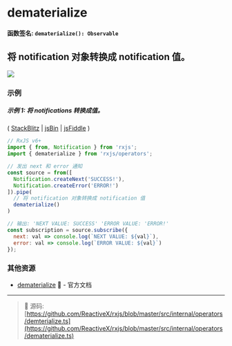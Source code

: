 # dematerialize

#### 函数签名: `dematerialize(): Observable`

## 将 notification 对象转换成 notification 值。

<div class="ua-ad"><a href="https://ultimatecourses.com/courses/rxjs"><img src="https://ultimatecourses.com/assets/img/banners/rxjs-banner-desktop.svg"></a></div>

### 示例

##### 示例 1: 将 notifications 转换成值。

(
[StackBlitz](https://stackblitz.com/edit/typescript-bxdwbg?file=index.ts&devtoolsheight=100)
| [jsBin](http://jsbin.com/vafedocibi/1/edit?js,console) |
[jsFiddle](https://jsfiddle.net/btroncone/jw08mouy/) )

```js
// RxJS v6+
import { from, Notification } from 'rxjs';
import { dematerialize } from 'rxjs/operators';

// 发出 next 和 error 通知
const source = from([
  Notification.createNext('SUCCESS!'),
  Notification.createError('ERROR!')
]).pipe(
  // 将 notification 对象转换成 notification 值
  dematerialize()
)

// 输出: 'NEXT VALUE: SUCCESS' 'ERROR VALUE: 'ERROR!'
const subscription = source.subscribe({
  next: val => console.log(`NEXT VALUE: ${val}`),
  error: val => console.log(`ERROR VALUE: ${val}`)
});
```

### 其他资源

- [dematerialize](https://cn.rx.js.org/class/es6/Observable.js~Observable.html#instance-method-dematerialize) :newspaper: - 官方文档

---
> :file_folder: 源码:  [https://github.com/ReactiveX/rxjs/blob/master/src/internal/operators/demterialize.ts](https://github.com/ReactiveX/rxjs/blob/master/src/internal/operators/dematerialize.ts)
